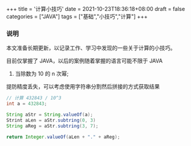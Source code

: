 +++
title = '计算小技巧'
date = 2021-10-23T18:36:18+08:00
draft = false
categories = ["JAVA"]
tags = ["基础","小技巧","计算"]
+++
### 说明
本文准备长期更新，以记录工作、学习中发现的一些关于计算的小技巧。

目前仅掌握了 JAVA，以后的案例随着掌握的语言可能不限于 JAVA

<!-- more -->
1. 当除数为 10 的 n 次幂;

提防精度丢失，可以考虑使用字符串分割然后拼接的方式获取结果
```java
// 计算 432843 / 10^3
int a = 432843;

String aStr = String.valueOf(a);
Strint aLen = aStr.subtring(0, 3)
String aReg = aStr.subtring(3, 7);

return Integer.valueOf(aLen + "." + aReg);

```
